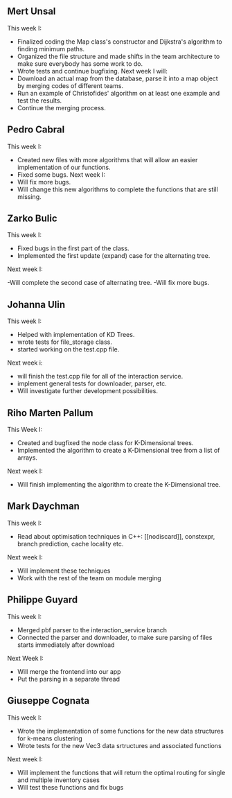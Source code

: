 ## Mert Unsal
This week I:
 - Finalized coding the Map class's constructor and Dijkstra's algorithm to finding minimum paths.
 - Organized the file structure and made shifts in the team architecture to make sure everybody has some work to do.
 - Wrote tests and continue bugfixing.
 Next week I will:
 - Download an actual map from the database, parse it into a map object by merging codes of different teams.
 - Run an example of Christofides' algorithm on at least one example and test the results.
 - Continue the merging process.

## Pedro Cabral
This week I:
 - Created new files with more algorithms that will allow an easier implementation of our functions.
 - Fixed some bugs.
Next week I:
  - Will fix more bugs.
  - Will change this new algorithms to complete the functions that are still missing.

## Zarko Bulic
This week I:
- Fixed bugs in the first part of the class.
- Implemented the first update (expand) case for the alternating tree.

Next week I:

-Will complete the second case of alternating tree.
-Will fix more bugs.


## Johanna Ulin 
This week I:
- Helped with implementation of KD Trees.
- wrote tests for file_storage class.
- started working on the test.cpp file. 

Next week i: 
- will finish the test.cpp file for all of the interaction service. 
- implement general tests for downloader, parser, etc. 
- Will investigate further development possibilities. 

## Riho Marten Pallum
 This Week I:
 - Created and bugfixed the node class for K-Dimensional trees.
 - Implemented the algorithm to create a K-Dimensional tree from a list of arrays.

 Next week I:
 - Will finish implementing the algorithm to create the K-Dimensional tree.

## Mark Daychman
This week I:
- Read about optimisation techniques in C++: [[nodiscard]], constexpr, branch prediction, cache locality etc.

Next week I:
- Will implement these techniques
- Work with the rest of the team on module merging

## Philippe Guyard
This week I:

 - Merged pbf parser to the interaction_service branch
 - Connected the parser and downloader, to make sure parsing of files starts immediately after download

Next Week I:
 
 - Will merge the frontend into our app
 - Put the parsing in a separate thread

## Giuseppe Cognata
This week I:
- Wrote the implementation of some functions for the new data structures for k-means clustering
- Wrote tests for the new Vec3 data srtructures and associated functions

Next week I:
- Will implement the functions that will return the optimal routing for single and multiple inventory cases
- Will test these functions and fix bugs

